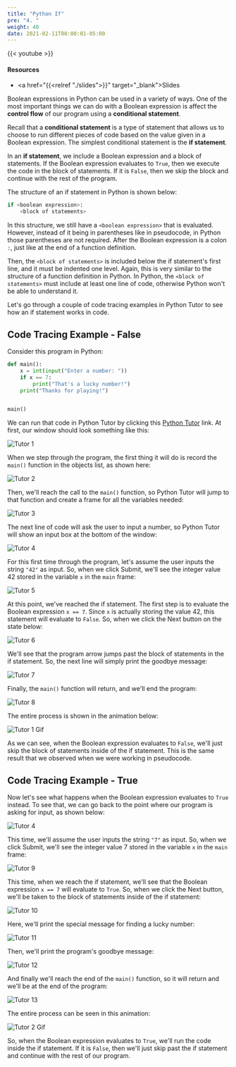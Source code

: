 ```yaml
---
title: "Python If"
pre: "4. "
weight: 40
date: 2021-02-11T00:00:01-05:00
---
```


{{< youtube >}}

#### Resources

* <a href="{{<relref "./slides">}}" target="_blank">Slides</a>

Boolean expressions in Python can be used in a variety of ways. One of the most important things we can do with a Boolean expression is affect the **control flow** of our program using a **conditional statement**.

Recall that a **conditional statement** is a type of statement that allows us to choose to run different pieces of code based on the value given in a Boolean expression. The simplest conditional statement is the **if statement**. 

In an **if statement**, we include a Boolean expression and a block of statements. If the Boolean expression evaluates to `True`, then we execute the code in the block of statements. If it is `False`, then we skip the block and continue with the rest of the program.

The structure of an if statement in Python is shown below:

```python
if <boolean expression>:
    <block of statements>
```

In this structure, we still have a `<boolean expression>` that is evaluated. However, instead of it being in parentheses like in pseudocode, in Python those parentheses are not required. After the Boolean expression is a colon `:`, just like at the end of a function definition. 

Then, the `<block of statements>` is included below the if statement's first line, and it must be indented one level. Again, this is very similar to the structure of a function definition in Python. In Python, the `<block of statements>` must include at least one line of code, otherwise Python won't be able to understand it. 

Let's go through a couple of code tracing examples in Python Tutor to see how an if statement works in code.

## Code Tracing Example - False

Consider this program in Python:

```python
def main():
    x = int(input("Enter a number: "))
    if x == 7:
        print("That's a lucky number!")
    print("Thanks for playing!")


main()
```

We can run that code in Python Tutor by clicking this [Python Tutor](https://pythontutor.com/visualize.html#code=def%20main%28%29%3A%0A%20%20%20%20x%20%3D%20int%28input%28%22Enter%20a%20number%3A%20%22%29%29%0A%20%20%20%20if%20x%20%3D%3D%207%3A%0A%20%20%20%20%20%20%20%20print%28%22That's%20a%20lucky%20number!%22%29%0A%20%20%20%20print%28%22Thanks%20for%20playing!%22%29%0A%0A%0Amain%28%29&cumulative=false&curInstr=0&heapPrimitives=nevernest&mode=display&origin=opt-frontend.js&py=3&rawInputLstJSON=%5B%5D&textReferences=false) link. At first, our window should look something like this:

![Tutor 1](/images/lab7/tutor5_1.png)

When we step through the program, the first thing it will do is record the `main()` function in the objects list, as shown here:

![Tutor 2](/images/lab7/tutor5_2.png)

Then, we'll reach the call to the `main()` function, so Python Tutor will jump to that function and create a frame for all the variables needed:

![Tutor 3](/images/lab7/tutor5_3.png)

The next line of code will ask the user to input a number, so Python Tutor will show an input box at the bottom of the window:

![Tutor 4](/images/lab7/tutor5_4.png)

For this first time through the program, let's assume the user inputs the string `"42"` as input. So, when we click Submit, we'll see the integer value $42$ stored in the variable `x` in the `main` frame:

![Tutor 5](/images/lab7/tutor5_5.png)

At this point, we've reached the if statement. The first step is to evaluate the Boolean expression `x == 7`. Since `x` is actually storing the value $42$, this statement will evaluate to `False`. So, when we click the Next button on the state below:

![Tutor 6](/images/lab7/tutor5_6.png)

We'll see that the program arrow jumps past the block of statements in the if statement. So, the next line will simply print the goodbye message:

![Tutor 7](/images/lab7/tutor5_7.png)

Finally, the `main()` function will return, and we'll end the program:

![Tutor 8](/images/lab7/tutor5_8.png)

The entire process is shown in the animation below:

![Tutor 1 Gif](/images/lab7/tutor5_1.gif)

As we can see, when the Boolean expression evaluates to `False`, we'll just skip the block of statements inside of the if statement. This is the same result that we observed when we were working in pseudocode. 

## Code Tracing Example - True

Now let's see what happens when the Boolean expression evaluates to `True` instead. To see that, we can go back to the point where our program is asking for input, as shown below:

![Tutor 4](/images/lab7/tutor5_4.png)

This time, we'll assume the user inputs the string `"7"` as input. So, when we click Submit, we'll see the integer value $7$ stored in the variable `x` in the `main` frame:

![Tutor 9](/images/lab7/tutor5_9.png)

This time, when we reach the if statement, we'll see that the Boolean expression `x == 7` will evaluate to `True`. So, when we click the Next button, we'll be taken to the block of statements inside of the if statement:

![Tutor 10](/images/lab7/tutor5_10.png)

Here, we'll print the special message for finding a lucky number:

![Tutor 11](/images/lab7/tutor5_11.png)

Then, we'll print the program's goodbye message:

![Tutor 12](/images/lab7/tutor5_12.png)

And finally we'll reach the end of the `main()` function, so it will return and we'll be at the end of the program:

![Tutor 13](/images/lab7/tutor5_13.png)

The entire process can be seen in this animation:

![Tutor 2 Gif](/images/lab7/tutor5_2.gif)

So, when the Boolean expression evaluates to `True`, we'll run the code inside the if statement. If it is `False`, then we'll just skip past the if statement and continue with the rest of our program. 